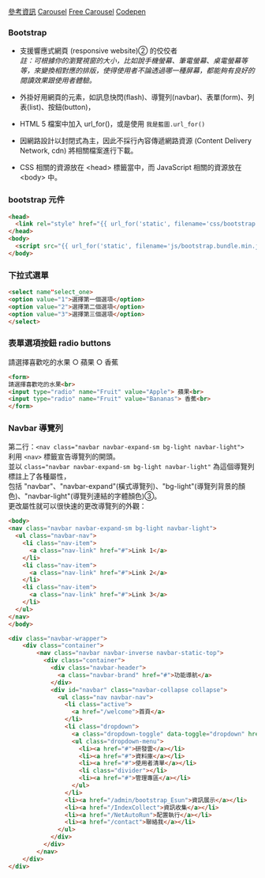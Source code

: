 
[參考資訊](http://tsweb44.com/TS_Bootstrap4/i4.html)
[Carousel](https://andy6804tw.github.io/2018/01/14/bootstrap-carousel/)
[Free Carousel](https://freefrontend.com/bootstrap-carousels/)
[Codepen](https://codepen.io/pen/)

### Bootstrap

* 支援響應式網頁 (responsive website)➁ 的佼佼者</br>
*註：可根據你的瀏覽視窗的大小，比如說手機螢幕、筆電螢幕、桌電螢幕等等，來變換相對應的排版，使得使用者不論透過哪一種屏幕，都能夠有良好的閱讀效果跟使用者體驗。*

* 外掛好用網頁的元素，如訊息快閃(flash)、導覽列(navbar)、表單(form)、列表(list)、按鈕(button)，

* HTML 5 檔案中加入 url_for()，或是使用 `我是藍圖.url_for()`
* 因網路設計以封閉式為主，因此不採行內容傳遞網路資源 (Content Delivery Network, cdn) 將相關檔案進行下載。
* CSS 相關的資源放在 \<head> 標籤當中，而 JavaScript 相關的資源放在 \<body> 中。

### bootstrap 元件
```html
<head>
  <link rel="style" href="{{ url_for('static', filename='css/bootstrap.min.css') }}">
</head>
<body>
  <script src="{{ url_for('static', filename='js/bootstrap.bundle.min.js') }}"></script>
</body>
```

### 下拉式選單

```html
<select name"select_one>
<option value="1">選擇第一個選項</option>
<option value="2">選擇第二個選項</option>
<option value="3">選擇第三個選項</option>
</select>
```

### 表單選項按鈕 radio buttons

請選擇喜歡吃的水果
○ 蘋果
○ 香蕉

```html
<form>
請選擇喜歡吃的水果<br>
<input type="radio" name="Fruit" value="Apple"> 蘋果<br>
<input type="radio" name="Fruit" value="Bananas"> 香蕉<br>
</form>
```

### Navbar 導覽列

第二行：`<nav class="navbar navbar-expand-sm bg-light navbar-light">` <br>
利用 `<nav>` 標籤宣告導覽列的開頭。                                     <br>
並以 `class="navbar navbar-expand-sm bg-light navbar-light"` 為這個導覽列標註上了各種屬性，                          <br>
包括 "navbar"、"navbar-expand"(橫式導覽列)、"bg-light"(導覽列背景的顏色)、"navbar-light"(導覽列連結的字體顏色)➂。      <br>
更改屬性就可以很快速的更改導覽列的外觀： <br>

```html
<body>
<nav class="navbar navbar-expand-sm bg-light navbar-light">
  <ul class="navbar-nav">
    <li class="nav-item">
      <a class="nav-link" href="#">Link 1</a>
    </li>
    <li class="nav-item">
      <a class="nav-link" href="#">Link 2</a>
    </li>
    <li class="nav-item">
      <a class="nav-link" href="#">Link 3</a>
    </li>
  </ul>
</nav>
</body>
```




```html
<div class="navbar-wrapper">
    <div class="container">
        <nav class="navbar navbar-inverse navbar-static-top">
          <div class="container">
            <div class="navbar-header">
              <a class="navbar-brand" href="#">功能導航</a>
            </div>
            <div id="navbar" class="navbar-collapse collapse">
              <ul class="nav navbar-nav">
                <li class="active">
                  <a href="/welcome">首頁</a>
                </li>
                <li class="dropdown">
                  <a class="dropdown-toggle" data-toggle="dropdown" href="#">帳號管理<span class="caret"></span></a>  
                  <ul class="dropdown-menu">
                    <li><a href="#">研發雲</a></li>
                    <li><a href="#">資料庫</a></li>
                    <li><a href="#">使用者清單</a></li>
                    <li class="divider"></li>
                    <li><a href="#">管理專區</a></li>
                  </ul>  
                </li>  
                <li><a href="/admin/bootstrap_Esun">資訊展示</a></li>
                <li><a href="/IndexCollect">資訊收集</a></li>
                <li><a href="/NetAutoRun">配置執行</a></li>
                <li><a href="/contact">聯絡我</a></li>
              </ul>
            </div>
          </div>
        </nav>
    </div>
</div>
```

